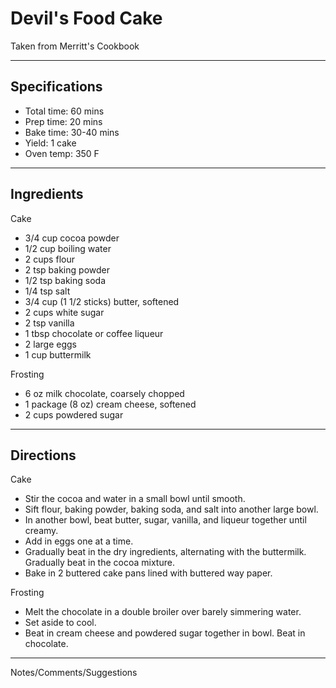 # Devil's Food Cake

Taken from
Merritt's Cookbook

---
## Specifications
- Total time: 60 mins
- Prep time: 20 mins
- Bake time: 30-40 mins
- Yield: 1 cake
- Oven temp: 350 F

---
## Ingredients

Cake
- 3/4 cup cocoa powder
- 1/2 cup boiling water
- 2 cups flour
- 2 tsp baking powder
- 1/2 tsp baking soda
- 1/4 tsp salt
- 3/4 cup (1 1/2 sticks) butter, softened
- 2 cups white sugar
- 2 tsp vanilla
- 1 tbsp chocolate or coffee liqueur
- 2 large eggs
- 1 cup buttermilk

Frosting
- 6 oz milk chocolate, coarsely chopped
- 1 package (8 oz) cream cheese, softened
- 2 cups powdered sugar

---
## Directions

Cake
- Stir the cocoa and water in a small bowl until smooth.
- Sift flour, baking powder, baking soda, and salt into another large bowl.
- In another bowl, beat butter, sugar, vanilla, and liqueur together until creamy.
- Add in eggs one at a time.
- Gradually beat in the dry ingredients, alternating with the buttermilk. Gradually beat in the cocoa mixture. 
- Bake in 2 buttered cake pans lined with buttered way paper.

Frosting
- Melt the chocolate in a double broiler over barely simmering water. 
- Set aside to cool.
- Beat in cream cheese and powdered sugar together in bowl. Beat in chocolate.

---
Notes/Comments/Suggestions
